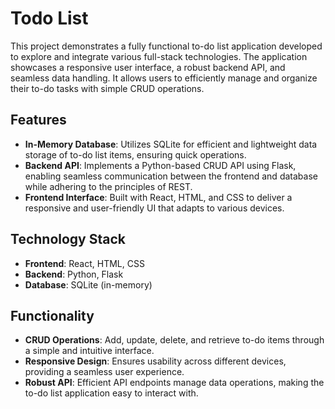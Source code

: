 # **Todo List**

This project demonstrates a fully functional to-do list application developed to explore and integrate various full-stack technologies. The application showcases a responsive user interface, a robust backend API, and seamless data handling. It allows users to efficiently manage and organize their to-do tasks with simple CRUD operations.

## Features

- **In-Memory Database**: Utilizes SQLite for efficient and lightweight data storage of to-do list items, ensuring quick operations.
- **Backend API**: Implements a Python-based CRUD API using Flask, enabling seamless communication between the frontend and database while adhering to the principles of REST.
- **Frontend Interface**: Built with React, HTML, and CSS to deliver a responsive and user-friendly UI that adapts to various devices.

## Technology Stack

- **Frontend**: React, HTML, CSS
- **Backend**: Python, Flask
- **Database**: SQLite (in-memory)

## Functionality

- **CRUD Operations**: Add, update, delete, and retrieve to-do items through a simple and intuitive interface.
- **Responsive Design**: Ensures usability across different devices, providing a seamless user experience.
- **Robust API**: Efficient API endpoints manage data operations, making the to-do list application easy to interact with.

